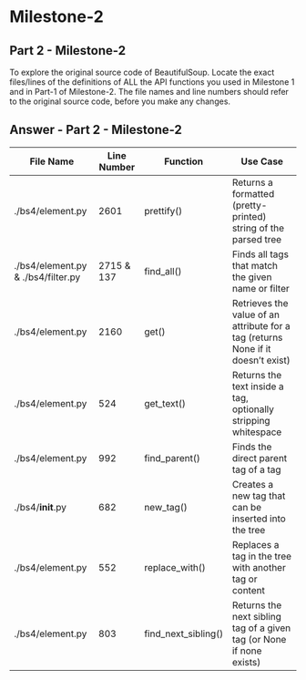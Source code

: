 # Milestone-2

## Part 2 - Milestone-2
To explore the original source code of BeautifulSoup. Locate the exact files/lines of the definitions of ALL the API functions you used in Milestone 1 and in Part-1 of Milestone-2. The file names and line numbers should refer to the original source code, before you make any changes. 

## Answer - Part 2 - Milestone-2

| File Name                           | Line Number   | Function            | Use Case                                                                 |
|-------------------------------------|----------------|---------------------|--------------------------------------------------------------------------|
| ./bs4/element.py                    | 2601           | prettify()          | Returns a formatted (pretty-printed) string of the parsed tree           |
| ./bs4/element.py & ./bs4/filter.py  | 2715 & 137     | find_all()          | Finds all tags that match the given name or filter                       |
| ./bs4/element.py                    | 2160           | get()               | Retrieves the value of an attribute for a tag (returns None if it doesn’t exist) |
| ./bs4/element.py                    | 524            | get_text()          | Returns the text inside a tag, optionally stripping whitespace           |
| ./bs4/element.py                    | 992            | find_parent()       | Finds the direct parent tag of a tag                                     |
| ./bs4/__init__.py                   | 682            | new_tag()           | Creates a new tag that can be inserted into the tree                     |
| ./bs4/element.py                    | 552            | replace_with()      | Replaces a tag in the tree with another tag or content                   |
| ./bs4/element.py                    | 803            | find_next_sibling() | Returns the next sibling tag of a given tag (or None if none exists)     |
